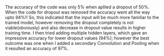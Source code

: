 The accuracy of the code was only 5% when apllied a dropout of 50%. When the code for dropout was removed the accuracy
went all the way upto 94%!! So, this indicated that the input will be much more familiar to the trained model, however
removing the dropout completely is not viable(obviously) and also decrease in dropout value results in higher training
time. I then tried adding multiple hidden layers, which gave an impressive accuracy for lower dropout values (94%);
however the best outcome was one when I added a secondary Convolution and Pooling when it resulted an accuracy of 97%.
